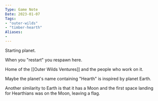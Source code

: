```yaml
---
Type: Game Note
Date: 2023-01-07
Tags:
- "outer-wilds"
- "timber-hearth"
Aliases:
- 
---
```

Starting planet.

When you "restart" you respawn here.

Home of the [[Outer Wilds Ventures]] and the people who work on it.

Maybe the planet's name containing "Hearth" is inspired by planet Earth.

Another similarity to Earth is that it has a Moon and the first space landing for Hearthians was on the Moon, leaving a flag.